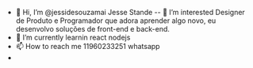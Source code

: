 - 👋 Hi, I’m @jessidesouzamai  Jesse Stande
-- 👀 I’m interested  Designer de Produto e Programador que adora aprender algo novo, eu desenvolvo soluções de front-end e back-end.
- 🌱 I’m currently learnin react nodejs 
- 📫 How to reach me 11960233251 whatsapp
- 

<!---
jessidesouzamaia/jessidesouzamaia is a ✨ special ✨ repository because its `README.md` (this file) appears on your GitHub profile.
You can click the Preview link to take a look at your changes.
--->
